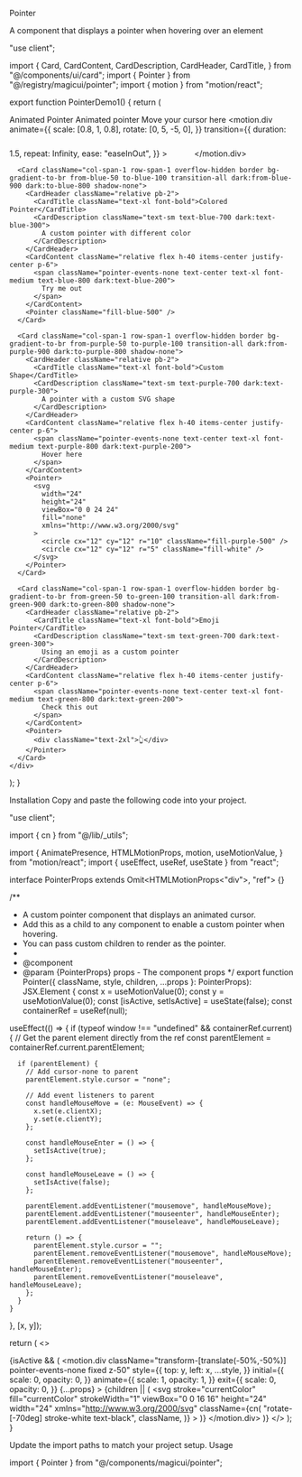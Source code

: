 Pointer

A component that displays a pointer when hovering over an element

"use client";
 
import {
  Card,
  CardContent,
  CardDescription,
  CardHeader,
  CardTitle,
} from "@/components/ui/card";
import { Pointer } from "@/registry/magicui/pointer";
import { motion } from "motion/react";
 
export function PointerDemo1() {
  return (
    <div className="grid grid-cols-1 gap-6 md:grid-cols-2 md:grid-rows-2">
      <Card className="col-span-1 row-span-1 overflow-hidden border bg-gradient-to-br from-slate-50 to-slate-100 transition-all dark:from-slate-900 dark:to-slate-800 shadow-none">
        <CardHeader className="relative pb-2">
          <CardTitle className="text-xl font-bold">Animated Pointer</CardTitle>
          <CardDescription className="text-sm text-slate-600 dark:text-slate-400">
            Animated pointer
          </CardDescription>
        </CardHeader>
        <CardContent className="relative flex h-40 items-center justify-center p-6">
          <span className="pointer-events-none text-center text-xl font-medium text-slate-800 dark:text-slate-200">
            Move your cursor here
          </span>
        </CardContent>
        <Pointer>
          <motion.div
            animate={{
              scale: [0.8, 1, 0.8],
              rotate: [0, 5, -5, 0],
            }}
            transition={{
              duration: 1.5,
              repeat: Infinity,
              ease: "easeInOut",
            }}
          >
            <svg
              width="40"
              height="40"
              viewBox="0 0 40 40"
              fill="none"
              xmlns="http://www.w3.org/2000/svg"
              className="text-pink-600"
            >
              <motion.path
                d="M12 21.35l-1.45-1.32C5.4 15.36 2 12.28 2 8.5 2 5.42 4.42 3 7.5 3c1.74 0 3.41.81 4.5 2.09C13.09 3.81 14.76 3 16.5 3 19.58 3 22 5.42 22 8.5c0 3.78-3.4 6.86-8.55 11.54L12 21.35z"
                fill="currentColor"
                animate={{ scale: [1, 1.2, 1] }}
                transition={{
                  duration: 0.8,
                  repeat: Infinity,
                  ease: "easeInOut",
                }}
              />
            </svg>
          </motion.div>
        </Pointer>
      </Card>
 
      <Card className="col-span-1 row-span-1 overflow-hidden border bg-gradient-to-br from-blue-50 to-blue-100 transition-all dark:from-blue-900 dark:to-blue-800 shadow-none">
        <CardHeader className="relative pb-2">
          <CardTitle className="text-xl font-bold">Colored Pointer</CardTitle>
          <CardDescription className="text-sm text-blue-700 dark:text-blue-300">
            A custom pointer with different color
          </CardDescription>
        </CardHeader>
        <CardContent className="relative flex h-40 items-center justify-center p-6">
          <span className="pointer-events-none text-center text-xl font-medium text-blue-800 dark:text-blue-200">
            Try me out
          </span>
        </CardContent>
        <Pointer className="fill-blue-500" />
      </Card>
 
      <Card className="col-span-1 row-span-1 overflow-hidden border bg-gradient-to-br from-purple-50 to-purple-100 transition-all dark:from-purple-900 dark:to-purple-800 shadow-none">
        <CardHeader className="relative pb-2">
          <CardTitle className="text-xl font-bold">Custom Shape</CardTitle>
          <CardDescription className="text-sm text-purple-700 dark:text-purple-300">
            A pointer with a custom SVG shape
          </CardDescription>
        </CardHeader>
        <CardContent className="relative flex h-40 items-center justify-center p-6">
          <span className="pointer-events-none text-center text-xl font-medium text-purple-800 dark:text-purple-200">
            Hover here
          </span>
        </CardContent>
        <Pointer>
          <svg
            width="24"
            height="24"
            viewBox="0 0 24 24"
            fill="none"
            xmlns="http://www.w3.org/2000/svg"
          >
            <circle cx="12" cy="12" r="10" className="fill-purple-500" />
            <circle cx="12" cy="12" r="5" className="fill-white" />
          </svg>
        </Pointer>
      </Card>
 
      <Card className="col-span-1 row-span-1 overflow-hidden border bg-gradient-to-br from-green-50 to-green-100 transition-all dark:from-green-900 dark:to-green-800 shadow-none">
        <CardHeader className="relative pb-2">
          <CardTitle className="text-xl font-bold">Emoji Pointer</CardTitle>
          <CardDescription className="text-sm text-green-700 dark:text-green-300">
            Using an emoji as a custom pointer
          </CardDescription>
        </CardHeader>
        <CardContent className="relative flex h-40 items-center justify-center p-6">
          <span className="pointer-events-none text-center text-xl font-medium text-green-800 dark:text-green-200">
            Check this out
          </span>
        </CardContent>
        <Pointer>
          <div className="text-2xl">👆</div>
        </Pointer>
      </Card>
    </div>
  );
}

Installation
Copy and paste the following code into your project.

"use client";
 
import { cn } from "@/lib/_utils";

import {
  AnimatePresence,
  HTMLMotionProps,
  motion,
  useMotionValue,
} from "motion/react";
import { useEffect, useRef, useState } from "react";
 
interface PointerProps extends Omit<HTMLMotionProps<"div">, "ref"> {}
 
/**
 * A custom pointer component that displays an animated cursor.
 * Add this as a child to any component to enable a custom pointer when hovering.
 * You can pass custom children to render as the pointer.
 *
 * @component
 * @param {PointerProps} props - The component props
 */
export function Pointer({
  className,
  style,
  children,
  ...props
}: PointerProps): JSX.Element {
  const x = useMotionValue(0);
  const y = useMotionValue(0);
  const [isActive, setIsActive] = useState<boolean>(false);
  const containerRef = useRef<HTMLDivElement>(null);
 
  useEffect(() => {
    if (typeof window !== "undefined" && containerRef.current) {
      // Get the parent element directly from the ref
      const parentElement = containerRef.current.parentElement;
 
      if (parentElement) {
        // Add cursor-none to parent
        parentElement.style.cursor = "none";
 
        // Add event listeners to parent
        const handleMouseMove = (e: MouseEvent) => {
          x.set(e.clientX);
          y.set(e.clientY);
        };
 
        const handleMouseEnter = () => {
          setIsActive(true);
        };
 
        const handleMouseLeave = () => {
          setIsActive(false);
        };
 
        parentElement.addEventListener("mousemove", handleMouseMove);
        parentElement.addEventListener("mouseenter", handleMouseEnter);
        parentElement.addEventListener("mouseleave", handleMouseLeave);
 
        return () => {
          parentElement.style.cursor = "";
          parentElement.removeEventListener("mousemove", handleMouseMove);
          parentElement.removeEventListener("mouseenter", handleMouseEnter);
          parentElement.removeEventListener("mouseleave", handleMouseLeave);
        };
      }
    }
  }, [x, y]);
 
  return (
    <>
      <div ref={containerRef} />
      <AnimatePresence>
        {isActive && (
          <motion.div
            className="transform-[translate(-50%,-50%)] pointer-events-none fixed z-50"
            style={{
              top: y,
              left: x,
              ...style,
            }}
            initial={{
              scale: 0,
              opacity: 0,
            }}
            animate={{
              scale: 1,
              opacity: 1,
            }}
            exit={{
              scale: 0,
              opacity: 0,
            }}
            {...props}
          >
            {children || (
              <svg
                stroke="currentColor"
                fill="currentColor"
                strokeWidth="1"
                viewBox="0 0 16 16"
                height="24"
                width="24"
                xmlns="http://www.w3.org/2000/svg"
                className={cn(
                  "rotate-[-70deg] stroke-white text-black",
                  className,
                )}
              >
                <path d="M14.082 2.182a.5.5 0 0 1 .103.557L8.528 15.467a.5.5 0 0 1-.917-.007L5.57 10.694.803 8.652a.5.5 0 0 1-.006-.916l12.728-5.657a.5.5 0 0 1 .556.103z" />
              </svg>
            )}
          </motion.div>
        )}
      </AnimatePresence>
    </>
  );
}

Update the import paths to match your project setup.
Usage

import { Pointer } from "@/components/magicui/pointer";

<Pointer />